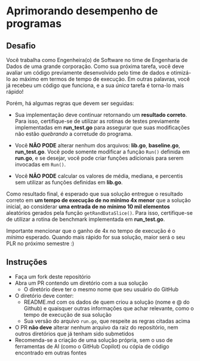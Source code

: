 # Aprimorando desempenho de programas

## Desafio

Você trabalha como Engenheira(o) de Software no time de Engenharia de Dados de uma grande corporação. Como sua próxima tarefa, você deve avaliar um código previamente desenvolvido pelo time de dados e otimizá-lo ao máximo em termos de tempo de execução. Em outras palavras, você já recebeu um código que funciona, e a sua *única* tarefa é torna-lo mais rápido!

Porém, há algumas regras que devem ser seguidas:

* Sua implementação deve continuar retornando um **resultado correto**. Para isso, certifique-se de utilizar as rotinas de testes previamente implementadas em **run_test.go** para assegurar que suas modificações não estão *quebrando* a corretude do programa.

* Você **NÃO PODE** alterar nenhum dos arquivos: **lib.go**, **baseline.go**, **run_test.go**. Você pode somente modificar a função ```Run()``` definida em **run.go**, e se desejar, você pode criar funções adicionais para serem invocadas em ```Run()```.

* Você **NÃO PODE** calcular os valores de média, mediana, e percentis sem utilizar as funções definidas em **lib.go**.

Como resultado final, é esperado que sua solução entregue o resultado correto em **um tempo de execução de no mínimo 4x menor** que a solução inicial, ao considerar **uma entrada de no mínimo 10 mil elementos** aleatórios gerados pela função ```getRandDataSlice()```. Para isso, certifique-se de utilizar a rotina de benchmark implementada em **run_test.go**.

Importante mencionar que o ganho de 4x no tempo de execução é o *mínimo* esperado. Quando mais rápido for sua solução, maior será o seu PLR no próximo semestre :)

## Instruções

- Faça um fork deste repositório
- Abra um PR contendo um diretório com a sua solução
    - O diretório deve ter o mesmo nome que seu usuário do GitHub
- O diretório deve conter:
    - README.md com os dados de quem criou a solução (nome e @ do Github) e quaisquer outras informações que achar relevante, como o tempo de execução de sua solução
    - Sua versão do arquivo `run.go`, que respeite as regras citadas acima
- O PR **não deve** alterar nenhum arquivo da raiz do repositório, nem outros diretórios que já tenham sido submetidos
- Recomenda-se a criação de uma solução própria, sem o uso de ferramentas de AI (como o GitHub Copilot) ou cópia de código encontrado em outras fontes
